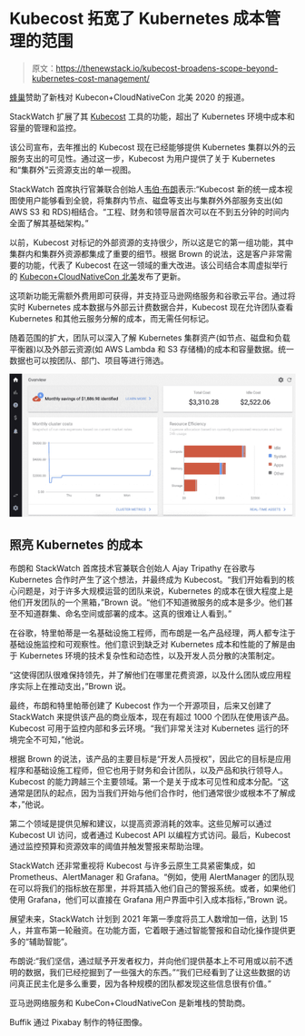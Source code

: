 # Kubecost 拓宽了 Kubernetes 成本管理的范围

> 原文：<https://thenewstack.io/kubecost-broadens-scope-beyond-kubernetes-cost-management/>

[蜂巢](https://www.honeycomb.io/)赞助了新栈对 Kubecon+CloudNativeCon 北美 2020 的报道。

StackWatch 扩展了其 [Kubecost](https://kubecost.com/) 工具的功能，超出了 Kubernetes 环境中成本和容量的管理和监控。

该公司宣布，去年推出的 Kubecost 现在已经能够提供 Kubernetes 集群以外的云服务支出的可见性。通过这一步，Kubecost 为用户提供了关于 Kubernetes 和“集群外”云资源支出的单一视图。

StackWatch 首席执行官兼联合创始人[韦伯·布朗](https://www.linkedin.com/in/webbbrown/)表示:“Kubecost 新的统一成本视图使用户能够看到全貌，将集群内节点、磁盘等支出与集群外外部服务支出(如 AWS S3 和 RDS)相结合。“工程、财务和领导层首次可以在不到五分钟的时间内全面了解其基础架构。”

以前，Kubecost 对标记的外部资源的支持很少，所以这是它的第一组功能，其中集群内和集群外资源都集成了重要的细节。根据 Brown 的说法，这是客户非常需要的功能，代表了 Kubecost 在这一领域的重大改进。该公司结合本周虚拟举行的 [Kubecon+CloudNativeCon 北美](https://events.linuxfoundation.org/kubecon-cloudnativecon-north-america/)发布了更新。

这项新功能无需额外费用即可获得，并支持亚马逊网络服务和谷歌云平台。通过将实时 Kubernetes 成本数据与外部云计费数据合并，Kubecost 现在允许团队查看 Kubernetes 和其他云服务分解的成本，而无需任何标记。

随着范围的扩大，团队可以深入了解 Kubernetes 集群资产(如节点、磁盘和负载平衡器)以及外部云资源(如 AWS Lambda 和 S3 存储桶)的成本和容量数据。统一数据也可以按团队、部门、项目等进行筛选。

![](img/6497e310ce9df32330393ba47143ca4a.png)

## 照亮 Kubernetes 的成本

布朗和 StackWatch 首席技术官兼联合创始人 Ajay Tripathy 在谷歌与 Kubernetes 合作时产生了这个想法，并最终成为 Kubecost。“我们开始看到的核心问题是，对于许多大规模运营的团队来说，Kubernetes 的成本在很大程度上是他们开发团队的一个黑箱，”Brown 说。“他们不知道微服务的成本是多少。他们甚至不知道群集、命名空间或部署的成本。这真的很难让人看到。”

在谷歌，特里帕蒂是一名基础设施工程师，而布朗是一名产品经理，两人都专注于基础设施监控和可观察性。他们意识到缺乏对 Kubernetes 成本和性能的了解是由于 Kubernetes 环境的技术复杂性和动态性，以及开发人员分散的决策制定。

“这使得团队很难保持领先，并了解他们在哪里花费资源，以及什么团队或应用程序实际上在推动支出，”Brown 说。

最终，布朗和特里帕蒂创建了 Kubecost 作为一个开源项目，后来又创建了 StackWatch 来提供该产品的商业版本，现在有超过 1000 个团队在使用该产品。Kubecost 可用于监控内部和多云环境。“我们非常关注对 Kubernetes 运行的环境完全不可知，”他说。

根据 Brown 的说法，该产品的主要目标是“开发人员授权”，因此它的目标是应用程序和基础设施工程师，但它也用于财务和会计团队，以及产品和执行领导人。Kubecost 的能力跨越三个主要领域。第一个是关于成本可见性和成本分配。“这通常是团队的起点，因为当我们开始与他们合作时，他们通常很少或根本不了解成本，”他说。

第二个领域是提供见解和建议，以提高资源消耗的效率。这些见解可以通过 Kubecost UI 访问，或者通过 Kubecost API 以编程方式访问。最后，Kubecost 通过监控预算和资源效率的阈值并触发警报来帮助治理。

StackWatch 还非常重视将 Kubecost 与许多云原生工具紧密集成，如 Prometheus、AlertManager 和 Grafana。“例如，使用 AlertManager 的团队现在可以将我们的指标放在那里，并将其插入他们自己的警报系统。或者，如果他们使用 Grafana，他们可以直接在 Grafana 用户界面中引入成本指标，”Brown 说。

展望未来，StackWatch 计划到 2021 年第一季度将员工人数增加一倍，达到 15 人，并宣布第一轮融资。在功能方面，它着眼于通过智能警报和自动化操作提供更多的“辅助智能”。

布朗说:“我们坚信，通过赋予开发者权力，并向他们提供基本上不可用或以前不透明的数据，我们已经挖掘到了一些强大的东西。”“我们已经看到了让这些数据的访问真正民主化是多么重要，因为各种规模的团队都发现这些信息很有价值。”

亚马逊网络服务和 KubeCon+CloudNativeCon 是新堆栈的赞助商。

Buffik 通过 Pixabay 制作的特征图像。

<svg xmlns:xlink="http://www.w3.org/1999/xlink" viewBox="0 0 68 31" version="1.1"><title>Group</title> <desc>Created with Sketch.</desc></svg>